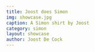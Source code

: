 ```yaml
---
title: Joost does Simon
img: showcase.jpg
caption: A Simon shirt by Joost
category: simon
layout: showcase
author: Joost De Cock
---
```

